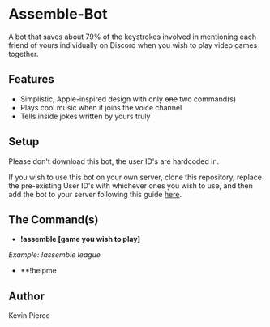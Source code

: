 # Assemble-Bot
A bot that saves about 79% of the keystrokes involved in mentioning each friend of yours individually on Discord when you wish to play video games together. 

## Features
- Simplistic, Apple-inspired design with only ~~one~~ two command(s)
- Plays cool music when it joins the voice channel
- Tells inside jokes written by yours truly

## Setup
Please don't download this bot, the user ID's are hardcoded in. 

If you wish to use this bot on your own server, clone this repository, replace the pre-existing User ID's with whichever ones you wish to use, and then add the bot to your server following this guide [here](https://discordjs.guide/preparations/adding-your-bot-to-servers.html).

## The Command(s) 
- **!assemble [game you wish to play]**

*Example: !assemble league*

- **!helpme

## Author
Kevin Pierce
